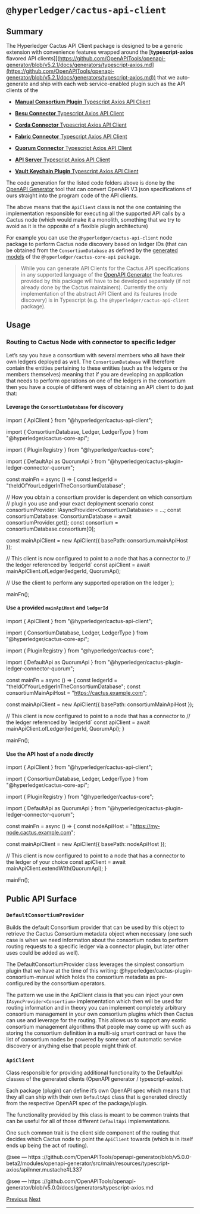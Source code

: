 `@hyperledger/cactus-api-client`
================================================================================================

Summary
------------------------------------------------

The Hyperledger Cactus API Client package is designed to be a generic extension with convenience features wrapped around the \[**typescript-axios** flavored API clients\][(https://github.com/OpenAPITools/openapi-generator/blob/v5.2.1/docs/generators/typescript-axios.md](https://github.com/OpenAPITools/openapi-generator/blob/v5.2.1/docs/generators/typescript-axios.md)) that we auto-generate and ship with each web service-enabled plugin such as the API clients of the

*   [**Manual Consortium Plugin** Typescript Axios API Client](https://github.com/hyperledger/cactus/tree/main/packages/cactus-plugin-consortium-manual/src/main/typescript/generated/openapi/typescript-axios)
    
*   [**Besu Connector** Typescript Axios API Client](https://github.com/hyperledger/cactus/tree/main/packages/cactus-plugin-ledger-connector-besu/src/main/typescript/generated/openapi/typescript-axios)
    
*   [**Corda Connector** Typescript Axios API Client](https://github.com/hyperledger/cactus/tree/main/packages/cactus-plugin-ledger-connector-corda/src/main/typescript/generated/openapi/typescript-axios)
    
*   [**Fabric Connector** Typescript Axios API Client](https://github.com/hyperledger/cactus/tree/main/packages/cactus-plugin-ledger-connector-fabric/src/main/typescript/generated/openapi/typescript-axios)
    
*   [**Quorum Connector** Typescript Axios API Client](https://github.com/hyperledger/cactus/tree/main/packages/cactus-plugin-ledger-connector-quorum/src/main/typescript/generated/openapi/typescript-axios)
    
*   [**API Server** Typescript Axios API Client](https://github.com/hyperledger/cactus/tree/main/packages/cactus-cmd-api-server/src/main/typescript/generated/openapi/typescript-axios)
    
*   [**Vault Keychain Plugin** Typescript Axios API Client](https://github.com/hyperledger/cactus/tree/main/packages/cactus-plugin-keychain-vault/src/main/typescript/generated/openapi/typescript-axios)
    

The code generation for the listed code folders above is done by the [OpenAPI Generator](https://github.com/OpenAPITools/openapi-generator) tool that can convert OpenAPI V3 json specifications of ours straight into the program code of the API clients.

The above means that the `ApiClient` class is not the one containing the implementation responsible for executing all the supported API calls by a Cactus node (which would make it a monolith, something that we try to avoid as it is the opposite of a flexible plugin architecture)

For example you can use the `@hyperledger/cactus-api-client` node package to perform Cactus node discovery based on ledger IDs (that can be obtained from the `ConsortiumDatabase` as defined by the [generated models](https://github.com/hyperledger/cactus/blob/main/packages/cactus-core-api/src/main/typescript/generated/openapi/typescript-axios/api.ts) of the `@hyperledger/cactus-core-api` package.

> While you can generate API Clients for the Cactus API specifications in any supported language of the [OpenAPI Generator](https://github.com/OpenAPITools/openapi-generator) the features provided by this package will have to be developed separately (if not already done by the Cactus maintainers). Currently the only implementation of the abstract API Client and its features (node discovery) is in Typescript (e.g. the `@hyperledger/cactus-api-client` package).

Usage
--------------------------------------------

### Routing to Cactus Node with connector to specific ledger

Let’s say you have a consortium with several members who all have their own ledgers deployed as well. The `ConsortiumDatabase` will therefore contain the entities pertaining to these entities (such as the ledgers or the members themselves) meaning that if you are developing an application that needs to perform operations on one of the ledgers in the consortium then you have a couple of different ways of obtaining an API client to do just that:

#### Leverage the `ConsortiumDatabase` for discovery

import { ApiClient } from "@hyperledger/cactus-api-client";

import { ConsortiumDatabase, Ledger, LedgerType } from "@hyperledger/cactus-core-api";

import { PluginRegistry } from "@hyperledger/cactus-core";

import { DefaultApi as QuorumApi } from "@hyperledger/cactus-plugin-ledger-connector-quorum";

const mainFn \= async () \=> {
  const ledgerId \= "theIdOfYourLedgerInTheConsortiumDatabase";

  // How you obtain a consortium provider is dependent on which consortium
  // plugin you use and your exact deployment scenario
  const consortiumProvider: IAsyncProvider<ConsortiumDatabase\> \= ...;
  const consortiumDatabase: ConsortiumDatabase \= await consortiumProvider.get();
  const consortium \= consortiumDatabase.consortium\[0\];

  const mainApiClient \= new ApiClient({ basePath: consortium.mainApiHost });

  // This client is now configured to point to a node that has a connector to
  // the ledger referenced by \`ledgerId\`
  const apiClient \= await mainApiClient.ofLedger(ledgerId, QuorumApi);

  // Use the client to perform any supported operation on the ledger
};

mainFn();

#### Use a provided `mainApiHost` and `ledgerId`

import { ApiClient } from "@hyperledger/cactus-api-client";

import { ConsortiumDatabase, Ledger, LedgerType } from "@hyperledger/cactus-core-api";

import { PluginRegistry } from "@hyperledger/cactus-core";

import { DefaultApi as QuorumApi } from "@hyperledger/cactus-plugin-ledger-connector-quorum";

const mainFn \= async () \=> {
  const ledgerId \= "theIdOfYourLedgerInTheConsortiumDatabase";
  const consortiumMainApiHost \= "https://cactus.example.com";

  const mainApiClient \= new ApiClient({ basePath: consortiumMainApiHost });

  // This client is now configured to point to a node that has a connector to
  // the ledger referenced by \`ledgerId\`
  const apiClient \= await mainApiClient.ofLedger(ledgerId, QuorumApi);
}

mainFn();

#### Use the API host of a node directly

import { ApiClient } from "@hyperledger/cactus-api-client";

import { ConsortiumDatabase, Ledger, LedgerType } from "@hyperledger/cactus-core-api";

import { PluginRegistry } from "@hyperledger/cactus-core";

import { DefaultApi as QuorumApi } from "@hyperledger/cactus-plugin-ledger-connector-quorum";

const mainFn \= async () \=> {
  const nodeApiHost \= "https://my-node.cactus.example.com";

  const mainApiClient \= new ApiClient({ basePath: nodeApiHost });

  // This client is now configured to point to a node that has a connector to the ledger of your choice
  const apiClient \= await mainApiClient.extendWith(QuorumApi);
}

mainFn();

Public API Surface
----------------------------------------------------------------------

### `DefaultConsortiumProvider`

Builds the default Consortium provider that can be used by this object to retrieve the Cactus Consortium metadata object when necessary (one such case is when we need information about the consortium nodes to perform routing requests to a specific ledger via a connector plugin, but later other uses could be added as well).

The DefaultConsortiumProvider class leverages the simplest consortium plugin that we have at the time of this writing: @hyperledger/cactus-plugin-consortium-manual which holds the consortium metadata as pre-configured by the consortium operators.

The pattern we use in the ApiClient class is that you can inject your own `IAsyncProvider<Consortium>` implementation which then will be used for routing information and in theory you can implement completely arbitrary consortium management in your own consortium plugins which then Cactus can use and leverage for the routing. This allows us to support any exotic consortium management algorithms that people may come up with such as storing the consortium definition in a multi-sig smart contract or have the list of consortium nodes be powered by some sort of automatic service discovery or anything else that people might think of.

### `ApiClient`

Class responsible for providing additional functionality to the DefaultApi classes of the generated clients (OpenAPI generator / typescript-axios).

Each package (plugin) can define it’s own OpenAPI spec which means that they all can ship with their own `DefaultApi` class that is generated directly from the respective OpenAPI spec of the package/plugin.

The functionality provided by this class is meant to be common traints that can be useful for all of those different `DefaultApi` implementations.

One such common trait is the client side component of the routing that decides which Cactus node to point the `ApiClient` towards (which is in itself ends up being the act of routing).

@see — https ://github.com/OpenAPITools/openapi-generator/blob/v5.0.0-beta2/modules/openapi-generator/src/main/resources/typescript-axios/apiInner.mustache#L337

@see — https ://github.com/OpenAPITools/openapi-generator/blob/v5.0.0/docs/generators/typescript-axios.md

[Previous](../packages.md "Cactus Components") [Next](cactus-cmd-api-server.md "@hyperledger/cactus-cmd-api-server")

* * *
